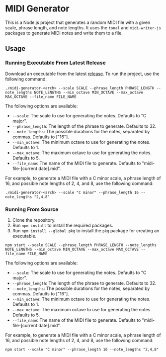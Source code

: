 # MIDI Generator

This is a Node.js project that generates a random MIDI file with a given scale, phrase length, and note lengths. It uses the `tonal` and `midi-writer-js` packages to generate MIDI notes and write them to a file.

## Usage

### Running Executable From Latest Release


Download an executable from the latest [release](https://github.com/ammilam/midi-generator/releases/tag/latest).
To run the project, use the following command:

```
./midi-generator-<arch> --scale SCALE --phrase_length PHRASE_LENGTH --note_lengths NOTE_LENGTHS --min_octave MIN_OCTAVE --max_octave MAX_OCTAVE --file_name FILE_NAME
```

The following options are available:

- `--scale`: The scale to use for generating the notes. Defaults to "C major".
- `--phrase_length`: The length of the phrase to generate. Defaults to 32.
- `--note_lengths`: The possible durations for the notes, separated by commas. Defaults to ["16"].
- `--min_octave`: The minimum octave to use for generating the notes. Defaults to 1.
- `--max_octave`: The maximum octave to use for generating the notes. Defaults to 5.
- `--file_name`: The name of the MIDI file to generate. Defaults to "midi-file-[current date].mid".

For example, to generate a MIDI file with a C minor scale, a phrase length of 16, and possible note lengths of 2, 4, and 8, use the following command:

```
./midi-generator-<arch> --scale "C minor" --phrase_length 16 --note_lengths "2,4,8"
```

### Running From Source

1. Clone the repository.
2. Run `npm install` to install the required packages.
3. Run `npm install --global pkg` to install the `pkg` package for creating an executable.

```
npm start --scale SCALE --phrase_length PHRASE_LENGTH --note_lengths NOTE_LENGTHS --min_octave MIN_OCTAVE --max_octave MAX_OCTAVE --file_name FILE_NAME
```

The following options are available:

- `--scale`: The scale to use for generating the notes. Defaults to "C major".
- `--phrase_length`: The length of the phrase to generate. Defaults to 32.
- `--note_lengths`: The possible durations for the notes, separated by commas. Defaults to ["16"].
- `--min_octave`: The minimum octave to use for generating the notes. Defaults to 1.
- `--max_octave`: The maximum octave to use for generating the notes. Defaults to 5.
- `--file_name`: The name of the MIDI file to generate. Defaults to "midi-file-[current date].mid".

For example, to generate a MIDI file with a C minor scale, a phrase length of 16, and possible note lengths of 2, 4, and 8, use the following command:

```
npm start --scale "C minor" --phrase_length 16 --note_lengths "2,4,8"
```

